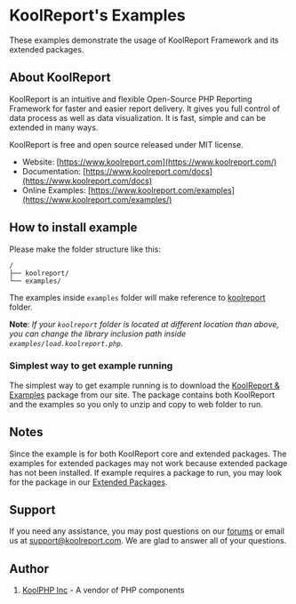 # KoolReport's Examples

These examples demonstrate the usage of KoolReport Framework and its extended packages.

## About KoolReport

KoolReport is an intuitive and flexible Open-Source PHP Reporting Framework for faster and easier report delivery. It gives you full control of data process as well as data visualization. It is fast, simple and can be extended in many ways.

KoolReport is free and open source released under MIT license.

* Website: [https://www.koolreport.com](https://www.koolreport.com/)
* Documentation: [https://www.koolreport.com/docs](https://www.koolreport.com/docs)  
* Online Examples: [https://www.koolreport.com/examples](https://www.koolreport.com/examples/)

## How to install example

Please make the folder structure like this:

```
/
├── koolreport/
└── examples/
```

The examples inside `examples` folder will make reference to [koolreport](https://github.com/koolreport/core) folder.

__Note__: _If your `koolreport` folder is located at different location than above, you can change the library inclusion path inside `examples/load.koolreport.php`._


### Simplest way to get example running

The simplest way to get example running is to download the [KoolReport & Examples](https://www.koolreport.com/getting-started/#download) package from our site. The package contains both KoolReport and the examples so you only to unzip and copy to web folder to run.

## Notes

Since the example is for both KoolReport core and extended packages. The examples for extended packages may not work because extended package has not been installed. If example requires a package to run, you may look for the package in our [Extended Packages](https://www.koolreport.com/packages).

## Support

If you need any assistance, you may post questions on our [forums](https://www.koolreport.com/forum/topics) or email us at [support@koolreport.com](mailto:support@koolreport.com). We are glad to answer all of your questions.

## Author
1. [KoolPHP Inc](https://www.koolphp.net) - A vendor of PHP components
